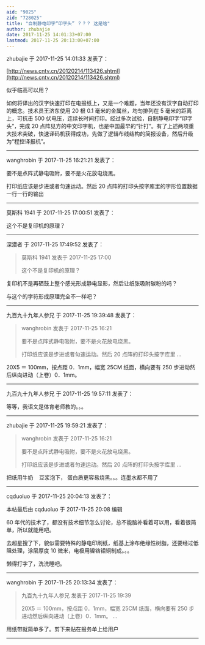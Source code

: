 ```yaml
---
aid: "9025"
zid: "728025"
title: "自制静电印字“印字头” ？？？ 这是啥"
author: zhubajie
date: 2017-11-25 14:01:33+07:00
lastmod: 2017-11-25 20:13:00+07:00
---
```


zhubajie 于 2017-11-25 14:01:33 发表了：

[http://news.cntv.cn/20120214/113426.shtml](http://news.cntv.cn/20120214/113426.shtml)

似乎临高可以用？

如何将译出的汉字快速打印在电报纸上，又是一个难题，当年还没有汉字自动打印的概念。技术员王济东使用 20 根 0.1 毫米的金属丝，均匀排列在 5 毫米的距离上，可抗击 500 伏电压，连续长时间打印。经过多次试验，自制静电印字“印字头”，完成 20 点阵见方的中文印字机，也是中国最早的“针打”。有了上述两项重大技术突破，快速译码机获得成功，先做了逻辑布线结构的简报设备，然后升级为“程控译报机”。

---

wanghrobin 于 2017-11-25 16:21:21 发表了：

要不是点阵式静电吸附，要不是火花放电烧黑。

打印纸应该是步进或者匀速运动。然后 20 点阵的打印头按字库里的字形位置数据一行一行的输出

---

莫斯科 1941 于 2017-11-25 17:00:51 发表了：

这个不是复印机的原理？

---

深潜者 于 2017-11-25 17:49:52 发表了：

> 莫斯科 1941 发表于 2017-11-25 17:00
>
> 这个不是复印机的原理？

复印机不是再硒鼓上整个感光形成静电显影，然后让纸张吸附碳粉的吗？

与这个的字符形成原理完全不一样吧？

---

九百九十九年人参兄 于 2017-11-25 19:39:48 发表了：

> wanghrobin 发表于 2017-11-25 16:21
>
> 要不是点阵式静电吸附，要不是火花放电烧黑。
>
> 打印纸应该是步进或者匀速运动。然后 20 点阵的打印头按字库里 ...

20X5 ＝ 100mm，按点距 0．1mm，幅宽 25CM 纸面，横向要有 250 步进动然后纵向进动（上卷）0．1mm。

---

九百九十九年人参兄 于 2017-11-25 19:57:11 发表了：

等等，我语文是体育老师教的。。。

---

zhubajie 于 2017-11-25 19:59:21 发表了：

> wanghrobin 发表于 2017-11-25 16:21
>
> 要不是点阵式静电吸附，要不是火花放电烧黑。
>
> 打印纸应该是步进或者匀速运动。然后 20 点阵的打印头按字库里 ...

把纸用牛奶    豆浆泡下， 蛋白质更容易烧黑。。。连墨水都不用了

---

cqduoluo 于 2017-11-25 20:04:13 发表了：

本帖最后由 cqduoluo 于 2017-11-25 20:08 编辑

60 年代的技术了，都没有技术细节怎么讨论，总不能脑补看着可以用，看着很简单，所以就能用吧。

去超星搜了下，貌似需要特殊的静电印刷纸，纸基上涂布绝缘性树脂，还要经过低阻处理，涂层厚度 10 微米，电极用镍铬钼铜制成。。。

懒得打字了，洗洗睡吧。

---

wanghrobin 于 2017-11-25 20:13:34 发表了：

> 九百九十九年人参兄 发表于 2017-11-25 19:39
>
> 20X5 ＝ 100mm，按点距 0．1mm，幅宽 25CM 纸面，横向要有 250 步进动然后纵向进动（上卷）0．1mm。 ...

用纸带就简单多了。剪下来贴在报务单上给用户

---
